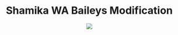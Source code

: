 # <div align='center'>Shamika WA Baileys Modification</div>

<div align="center">

  <img src="https://i.ibb.co/93c0VgP7/shamika-wa-baileys.jpg" />

</div>
